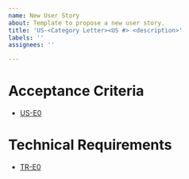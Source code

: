 ```yaml
---
name: New User Story
about: Template to propose a new user story.
title: 'US-<Category Letter><US #> <description>'
labels: ''
assignees: ''

---
```


<h1>Acceptance Criteria</h1>
<ul>
   <li><a href="https://github.com/IpsumCapra/project-3-4/issues/number">US-E0</a></li>
</ul>
<h1>Technical Requirements</h1>
<ul>
   <li><a href="https://github.com/IpsumCapra/project-3-4/issues/number">TR-E0</a></li>
</ul>

